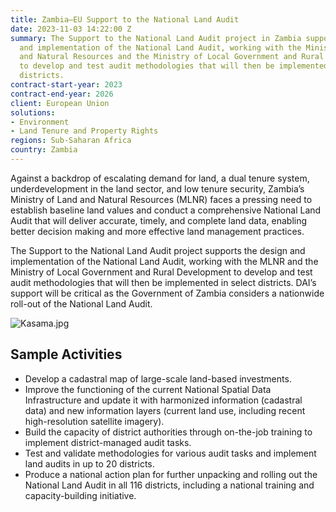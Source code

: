 ```yaml
---
title: Zambia—EU Support to the National Land Audit
date: 2023-11-03 14:22:00 Z
summary: The Support to the National Land Audit project in Zambia supports the design
  and implementation of the National Land Audit, working with the Ministry of Land
  and Natural Resources and the Ministry of Local Government and Rural Development
  to develop and test audit methodologies that will then be implemented in select
  districts.
contract-start-year: 2023
contract-end-year: 2026
client: European Union
solutions:
- Environment
- Land Tenure and Property Rights
regions: Sub-Saharan Africa
country: Zambia
---
```


Against a backdrop of escalating demand for land, a dual tenure system, underdevelopment in the land sector, and low tenure security, Zambia’s Ministry of Land and Natural Resources (MLNR) faces a pressing need to establish baseline land values and conduct a comprehensive National Land Audit that will deliver accurate, timely, and complete land data, enabling better decision making and more effective land management practices.

The Support to the National Land Audit project supports the design and implementation of the National Land Audit, working with the MLNR and the Ministry of Local Government and Rural Development to develop and test audit methodologies that will then be implemented in select districts. DAI’s support will be critical as the Government of Zambia considers a nationwide roll-out of the National Land Audit.

![Kasama.jpg](/uploads/Kasama.jpg)

## Sample Activities

* Develop a cadastral map of large-scale land-based investments.
* Improve the functioning of the current National Spatial Data Infrastructure and update it with harmonized information (cadastral data) and new information layers (current land use, including recent high-resolution satellite imagery).
* Build the capacity of district authorities through on-the-job training to implement district-managed audit tasks.
* Test and validate methodologies for various audit tasks and implement land audits in up to 20 districts.
* Produce a national action plan for further unpacking and rolling out the National Land Audit in all 116 districts, including a national training and capacity-building initiative.
